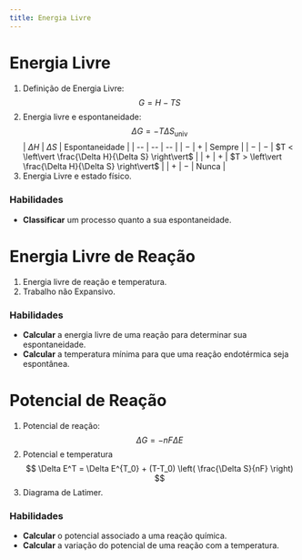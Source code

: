 ```yaml
---
title: Energia Livre
---
```


# Energia Livre

1. Definição de Energia Livre: 
   $$ 
   G = H - TS 
   $$
2. Energia livre e espontaneidade:
   $$
   \Delta G = - T \Delta S_\text{univ}
   $$
   | $\Delta H$ | $\Delta S$ | Espontaneidade |
   | -- | -- | -- |
   | $-$ | $+$ | Sempre |
   | $-$ | $-$ | $T < \left\vert \frac{\Delta H}{\Delta S} \right\vert$ |
   | $+$ | $+$ | $T > \left\vert \frac{\Delta H}{\Delta S} \right\vert$ |
   | $+$ | $-$ | Nunca |
3. Energia Livre e estado físico.

### Habilidades

- **Classificar** um processo quanto a sua espontaneidade.

# Energia Livre de Reação

1. Energia livre de reação e temperatura.
2. Trabalho não Expansivo.

### Habilidades

- **Calcular** a energia livre de uma reação para determinar sua espontaneidade.
- **Calcular** a temperatura mínima para que uma reação endotérmica seja espontânea.

# Potencial de Reação

1. Potencial de reação: 
   $$
   \Delta G = -nF \Delta E
   $$
2. Potencial e temperatura
   $$
   \Delta E^T = \Delta E^{T_0} + (T-T_0) \left( \frac{\Delta S}{nF} \right)
   $$
3. Diagrama de Latimer.

### Habilidades

- **Calcular** o potencial associado a uma reação química.
- **Calcular** a variação do potencial de uma reação com a temperatura.

